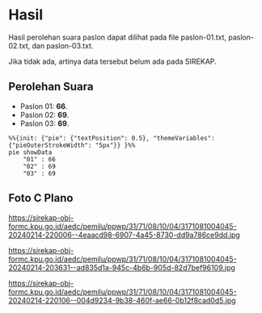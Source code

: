 # Hasil

Hasil perolehan suara paslon dapat dilihat pada file paslon-01.txt, paslon-02.txt, dan paslon-03.txt.

Jika tidak ada, artinya data tersebut belum ada pada SIREKAP.

## Perolehan Suara

 * Paslon 01: **66**.
 * Paslon 02: **69**.
 * Paslon 03: **69**.

```mermaid
%%{init: {"pie": {"textPosition": 0.5}, "themeVariables": {"pieOuterStrokeWidth": "5px"}} }%%
pie showData
    "01" : 66
    "02" : 69
    "03" : 69
```
## Foto C Plano

https://sirekap-obj-formc.kpu.go.id/aedc/pemilu/ppwp/31/71/08/10/04/3171081004045-20240214-220006--4eaacd98-6907-4a45-8730-dd9a786ce9dd.jpg

https://sirekap-obj-formc.kpu.go.id/aedc/pemilu/ppwp/31/71/08/10/04/3171081004045-20240214-203631--ad835d1a-945c-4b6b-905d-82d7bef96109.jpg

https://sirekap-obj-formc.kpu.go.id/aedc/pemilu/ppwp/31/71/08/10/04/3171081004045-20240214-220106--004d9234-9b38-460f-ae66-0b12f8cad0d5.jpg

